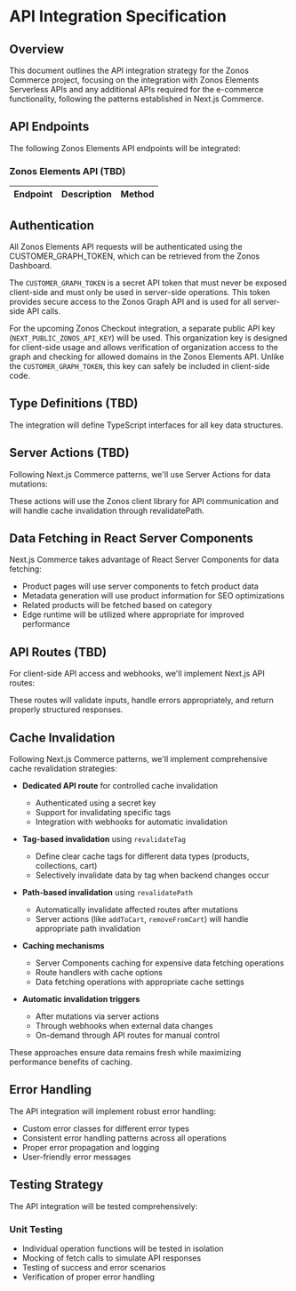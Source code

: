 # API Integration Specification

## Overview

This document outlines the API integration strategy for the Zonos Commerce project, focusing on the integration with Zonos Elements Serverless APIs and any additional APIs required for the e-commerce functionality, following the patterns established in Next.js Commerce.

## API Endpoints

The following Zonos Elements API endpoints will be integrated:

### Zonos Elements API (TBD)

| Endpoint | Description | Method |
|----------|-------------|--------|


## Authentication

All Zonos Elements API requests will be authenticated using the CUSTOMER_GRAPH_TOKEN, which can be retrieved from the Zonos Dashboard.

The `CUSTOMER_GRAPH_TOKEN` is a secret API token that must never be exposed client-side and must only be used in server-side operations. This token provides secure access to the Zonos Graph API and is used for all server-side API calls.

For the upcoming Zonos Checkout integration, a separate public API key (`NEXT_PUBLIC_ZONOS_API_KEY`) will be used. This organization key is designed for client-side usage and allows verification of organization access to the graph and checking for allowed domains in the Zonos Elements API. Unlike the `CUSTOMER_GRAPH_TOKEN`, this key can safely be included in client-side code.

## Type Definitions (TBD)

The integration will define TypeScript interfaces for all key data structures.

## Server Actions (TBD)

Following Next.js Commerce patterns, we'll use Server Actions for data mutations:

These actions will use the Zonos client library for API communication and will handle cache invalidation through revalidatePath.

## Data Fetching in React Server Components

Next.js Commerce takes advantage of React Server Components for data fetching:

- Product pages will use server components to fetch product data
- Metadata generation will use product information for SEO optimizations
- Related products will be fetched based on category
- Edge runtime will be utilized where appropriate for improved performance

## API Routes (TBD)

For client-side API access and webhooks, we'll implement Next.js API routes:

These routes will validate inputs, handle errors appropriately, and return properly structured responses.

## Cache Invalidation

Following Next.js Commerce patterns, we'll implement comprehensive cache revalidation strategies:

- **Dedicated API route** for controlled cache invalidation
  - Authenticated using a secret key
  - Support for invalidating specific tags
  - Integration with webhooks for automatic invalidation

- **Tag-based invalidation** using `revalidateTag`
  - Define clear cache tags for different data types (products, collections, cart)
  - Selectively invalidate data by tag when backend changes occur

- **Path-based invalidation** using `revalidatePath`
  - Automatically invalidate affected routes after mutations
  - Server actions (like `addToCart`, `removeFromCart`) will handle appropriate path invalidation

- **Caching mechanisms**
  - Server Components caching for expensive data fetching operations
  - Route handlers with cache options
  - Data fetching operations with appropriate cache settings

- **Automatic invalidation triggers**
  - After mutations via server actions
  - Through webhooks when external data changes
  - On-demand through API routes for manual control

These approaches ensure data remains fresh while maximizing performance benefits of caching.

## Error Handling

The API integration will implement robust error handling:

- Custom error classes for different error types
- Consistent error handling patterns across all operations
- Proper error propagation and logging
- User-friendly error messages

## Testing Strategy

The API integration will be tested comprehensively:

### Unit Testing

- Individual operation functions will be tested in isolation
- Mocking of fetch calls to simulate API responses
- Testing of success and error scenarios
- Verification of proper error handling